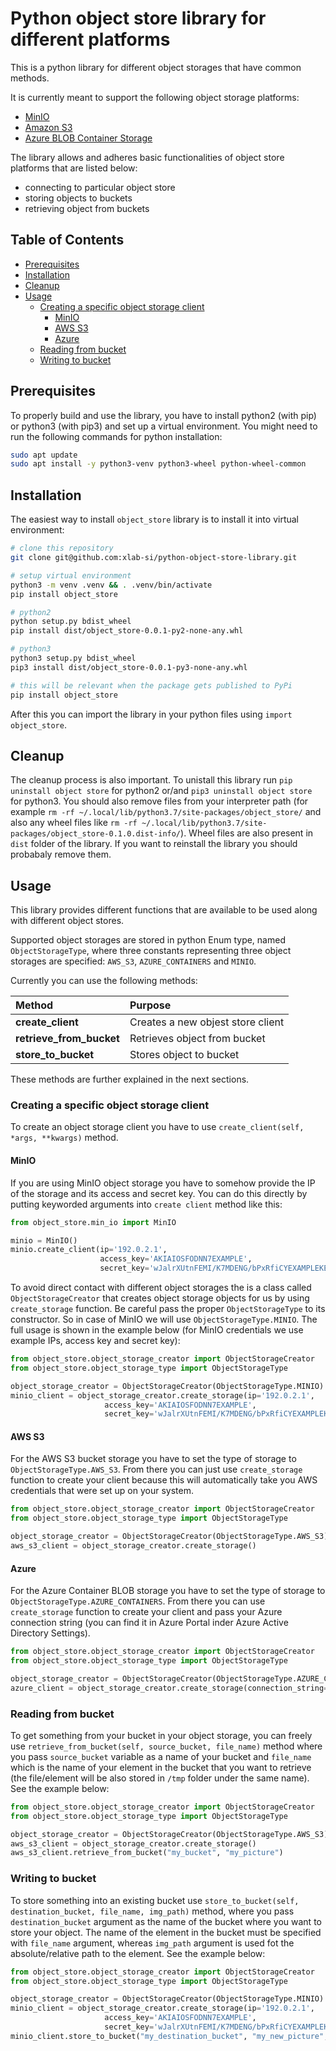 # Python object store library for different platforms

This is a python library for different object storages that have common methods.

It is currently meant to support the following object storage platforms:

- [MinIO](https://min.io/)
- [Amazon S3](https://aws.amazon.com/s3/)
- [Azure BLOB Container Storage](https://docs.microsoft.com/en-us/azure/storage/common/storage-introduction)

The library allows and adheres basic functionalities of object store platforms that are listed below:

* connecting to particular object store
* storing objects to buckets
* retrieving object from buckets


## Table of Contents
  - [Prerequisites](#prerequisites)
  - [Installation](#installation)
  - [Cleanup](#cleanup)
  - [Usage](#usage)
    - [Creating a specific object storage client](#creating-a-specific-object-storage-client)
        - [MinIO](#minio)
        - [AWS S3](#aws-s3)
        - [Azure](#azure)
    - [Reading from bucket](#reading-from-bucket)
    - [Writing to bucket](#writing-to-bucket)

## Prerequisites

To properly build and use the library, you have to install python2 (with pip) or python3 (with pip3) and set up 
a virtual environment. You might need to run the following commands for python installation:

```bash
sudo apt update
sudo apt install -y python3-venv python3-wheel python-wheel-common
```

## Installation

The easiest way to install `object_store` library is to install it into virtual environment:

```bash
# clone this repository
git clone git@github.com:xlab-si/python-object-store-library.git

# setup virtual environment
python3 -m venv .venv && . .venv/bin/activate
pip install object_store

# python2
python setup.py bdist_wheel
pip install dist/object_store-0.0.1-py2-none-any.whl

# python3
python3 setup.py bdist_wheel
pip3 install dist/object_store-0.0.1-py3-none-any.whl

# this will be relevant when the package gets published to PyPi
pip install object_store
```

After this you can import the library in your python files using `import object_store`.

## Cleanup

The cleanup process is also important. To unistall this library run `pip uninstall object store` for python2 or/and `pip3 uninstall object store` for python3. You
should also remove files from your interpreter path (for example `rm -rf ~/.local/lib/python3.7/site-packages/object_store/` and also any wheel files like `rm -rf ~/.local/lib/python3.7/site-packages/object_store-0.1.0.dist-info/`).
Wheel files are also present in `dist` folder of the library. If you want to reinstall the library you should probabaly remove them.

## Usage

This library provides different functions that are available to be used along with different object stores.

Supported object storages are stored in python Enum type, named `ObjectStorageType`, where three constants representing three object
storages are specified: `AWS_S3`, `AZURE_CONTAINERS` and `MINIO`.

Currently you can use the following methods:

| Method | Purpose
|:-------------|:-------------|
| **create_client** | Creates a new objest store client |
| **retrieve_from_bucket** | Retrieves object from bucket |
| **store_to_bucket** | Stores object to bucket |

These methods are further explained in the next sections. 

### Creating a specific object storage client

To create an object storage client you have to use `create_client(self, *args, **kwargs)` method.

#### MinIO

If you are using MinIO object storage you have to somehow provide the IP of the storage and its access and
secret key. You can do this directly by putting keyworded arguments into `create client` method like
this: 

```python
from object_store.min_io import MinIO

minio = MinIO()
minio.create_client(ip='192.0.2.1',
                    access_key='AKIAIOSFODNN7EXAMPLE',
                    secret_key='wJalrXUtnFEMI/K7MDENG/bPxRfiCYEXAMPLEKEY')
```

To avoid direct contact with different object storages the is a class called `ObjectStorageCreator` that creates
object storage objects for us by using `create_storage` function. Be careful pass the proper `ObjectStorageType` to its constructor. So in case of MinIO we will use `ObjectStorageType.MINIO`. The full usage is shown in the example below (for MinIO credentials we use example IPs, access key and secret key):

```python
from object_store.object_storage_creator import ObjectStorageCreator
from object_store.object_storage_type import ObjectStorageType

object_storage_creator = ObjectStorageCreator(ObjectStorageType.MINIO)
minio_client = object_storage_creator.create_storage(ip='192.0.2.1',
                     access_key='AKIAIOSFODNN7EXAMPLE',
                     secret_key='wJalrXUtnFEMI/K7MDENG/bPxRfiCYEXAMPLEKEY')
```

#### AWS S3

For the AWS S3 bucket storage you have to set the type of storage to `ObjectStorageType.AWS_S3`. From there you can just
use `create_storage` function to create your client because this will automatically take you AWS credentials that
were set up on your system.

```python
from object_store.object_storage_creator import ObjectStorageCreator
from object_store.object_storage_type import ObjectStorageType

object_storage_creator = ObjectStorageCreator(ObjectStorageType.AWS_S3)
aws_s3_client = object_storage_creator.create_storage()
```

#### Azure

For the Azure Container BLOB storage you have to set the type of storage to `ObjectStorageType.AZURE_CONTAINERS`. From there you can use `create_storage` function to create your client and pass your Azure connection string (you can find it in Azure Portal inder Azure Active Directory Settings).

```python
from object_store.object_storage_creator import ObjectStorageCreator
from object_store.object_storage_type import ObjectStorageType

object_storage_creator = ObjectStorageCreator(ObjectStorageType.AZURE_CONTAINERS)
azure_client = object_storage_creator.create_storage(connection_string="your-connection-string")
```

### Reading from bucket

To get something from your bucket in your object storage, you can freely use `retrieve_from_bucket(self, source_bucket, file_name)` method where you pass `source_bucket` variable as a name of your bucket and `file_name` which is the name of your element in the bucket that you want to retrieve (the file/element will be also stored in `/tmp` folder under the same name). See
the example below:

```python
from object_store.object_storage_creator import ObjectStorageCreator
from object_store.object_storage_type import ObjectStorageType

object_storage_creator = ObjectStorageCreator(ObjectStorageType.AWS_S3)
aws_s3_client = object_storage_creator.create_storage()
aws_s3_client.retrieve_from_bucket("my_bucket", "my_picture")
```

### Writing to bucket

To store something into an existing bucket use `store_to_bucket(self, destination_bucket, file_name, img_path)` method, where
you pass `destination_bucket` argument as the name of the bucket where you want to store your object. The name of the
element in the bucket must be specified with `file_name` argument, whereas `img_path` argument is used fot
the absolute/relative path to the element. See the example below:

```python
from object_store.object_storage_creator import ObjectStorageCreator
from object_store.object_storage_type import ObjectStorageType

object_storage_creator = ObjectStorageCreator(ObjectStorageType.MINIO)
minio_client = object_storage_creator.create_storage(ip='192.0.2.1',
                     access_key='AKIAIOSFODNN7EXAMPLE',
                     secret_key='wJalrXUtnFEMI/K7MDENG/bPxRfiCYEXAMPLEKEY')
minio_client.store_to_bucket("my_destination_bucket", "my_new_picture", "/home/pc/image.png")
```
